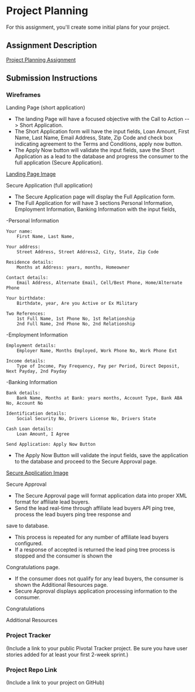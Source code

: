# Project Planning
For this assignment, you'll create some initial plans for your project.

## Assignment Description
[Project Planning Assignment](https://education.launchcode.org/liftoff/assignments/planning/)

## Submission Instructions

### Wireframes

Landing Page (short application)

- The landing Page will have a focused objective with the Call to Action --> Short Application.
- The Short Application form will have the input fields, Loan Amount, First Name, Last Name, Email Address, State, Zip Code and check box indicating agreement to the Terms and Conditions, apply now button.
- The Apply Now button will validate the input fields, save the Short Application as a lead to the database and progress the consumer to the full application (Secure Application).

[Landing Page Image](https://github.com/d4v1d-us/liftoff-assignments/blob/master/P3-Project_Planning/1.landingpage.jpg)

Secure Application (full application)
- The Secure Application page will display the Full Application form.
- The Full Application for will have 3 sections Personal Information, Employment Information, Banking Information with the input fields,


-Personal Information 

	Your name:
		First Name, Last Name, 

	Your address:
		Street Address, Street Address2, City, State, Zip Code

	Residence details:
		Months at Address: years, months, Homeowner

	Contact details:
		Email Address, Alternate Email, Cell/Best Phone, Home/Alternate Phone

	Your birthdate:
		Birthdate, year, Are you Active or Ex Military

	Two References:
		1st Full Name, 1st Phone No, 1st Relationship
		2nd Full Name, 2nd Phone No, 2nd Relationship

-Employment Information 

	Employment details:
		Employer Name, Months Employed, Work Phone No, Work Phone Ext

	Income details:
		Type of Income, Pay Frequency, Pay per Period, Direct Deposit, Next Payday, 2nd Payday

-Banking Information 

 	Bank details:
		Bank Name, Months at Bank: years months, Account Type, Bank ABA No, Account No

	Identification details:
		Social Security No, Drivers License No, Drivers State
 
	Cash Loan details:
		Loan Amount, I Agree
		
	Send Application: Apply Now Button

- The Apply Now Button will validate the input fields, save the application to the database and proceed to the Secure Approval page.

[Secure Application Image](https://github.com/d4v1d-us/liftoff-assignments/blob/master/P3-Project_Planning/2.secure.application.jpg)
	
Secure Approval

- The Secure Approval page will format application data into proper XML format for affiliate lead buyers.
- Send the lead real-time through affiliate lead buyers API ping tree, process the lead buyers ping tree response and 

save to database.
- This process is repeated for any number of affiliate lead buyers configured.
- If a response of accepted is returned the lead ping tree process is stopped and the consumer is shown the 

Congratulations page.
- If the consumer does not qualify for any lead buyers, the consumer is shown the Additional Resources page.
- Secure Approval displays application processing information to the consumer.


Congratulations

Additional Resources
	

### Project Tracker

(Include a link to your public Pivotal Tracker project. Be sure you have user stories added for at least your first 2-week sprint.)

### Project Repo Link

(Include a link to your project on GitHub)
